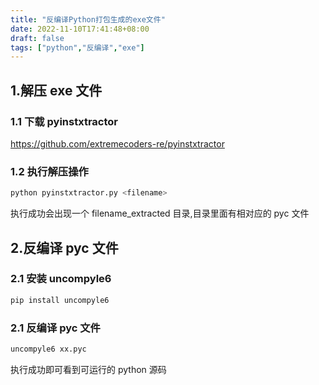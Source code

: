 ```yaml
---
title: "反编译Python打包生成的exe文件"
date: 2022-11-10T17:41:48+08:00
draft: false
tags: ["python","反编译","exe"]
---
```

## 1.解压 exe 文件  

### 1.1 下载 pyinstxtractor  

<https://github.com/extremecoders-re/pyinstxtractor>

### 1.2 执行解压操作  

```bash
python pyinstxtractor.py <filename>
```

执行成功会出现一个 filename_extracted 目录,目录里面有相对应的 pyc 文件

## 2.反编译 pyc 文件  

### 2.1 安装 uncompyle6

```bash
pip install uncompyle6
```

### 2.1 反编译 pyc 文件

```bash
uncompyle6 xx.pyc 
```  

执行成功即可看到可运行的 python 源码
